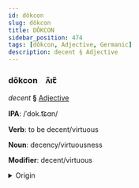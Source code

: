 ```yaml
---
id: dôkcon
slug: dôkcon
title: DÔKCON
sidebar_position: 474
tags: [dôkcon, Adjective, Germanic]
description: decent § Adjective
---
```


### dôkcon&emsp;<span kind="abugida">ʌ̑ıꞇ̃</span>

*decent* **§** [Adjective](../../tags/Adjective)

**IPA**: /ˈdok.t͡ɕɑn/

**Verb**: to be decent/virtuous

**Noun**: decency/virtuousness

**Modifier**: decent/virtuous

<details>
    <summary>Origin</summary>
    Dutch deugdzaam /ˈdøːxt.saːm/<br/>
    <em>Germanic Language Family</em>
</details>